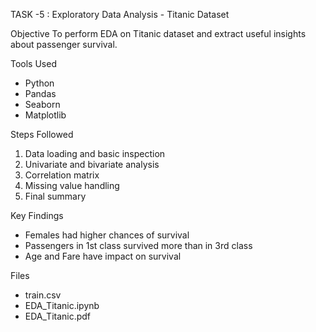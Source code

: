TASK -5 : Exploratory Data Analysis - Titanic Dataset

Objective
To perform EDA on Titanic dataset and extract useful insights about passenger survival.

Tools Used
- Python
- Pandas
- Seaborn
- Matplotlib

Steps Followed
1. Data loading and basic inspection
2. Univariate and bivariate analysis
3. Correlation matrix
4. Missing value handling
5. Final summary

Key Findings
- Females had higher chances of survival
- Passengers in 1st class survived more than in 3rd class
- Age and Fare have impact on survival

Files
- train.csv
- EDA_Titanic.ipynb
- EDA_Titanic.pdf
